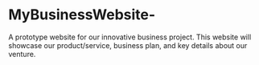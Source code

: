 # MyBusinessWebsite-
A prototype website for our innovative business project. This website will showcase our product/service, business plan, and key details about our venture.
